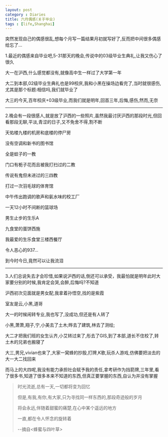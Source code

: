 ```yaml
---
layout: post
category : Diaries
title: 六月偶感(关于毕业)
tags : [life,Shanghai]
---
```



突然发现自己的偶感很乱,想每个月写一篇结果月初就写好了,反而把中间很多偶感给忘了...

1.最近的偶感来自毕业吧,5-31那天的晚会,传说中的03级毕业生典礼,让我又伤心了很久

大一在沪西,什么感觉都没有,就像高中生一样过了大学第一年

大二到本部,02级毕业生典礼也是99校庆,我和小黑在操场边看完了,当时就很感伤,尤其是那个标题:相信吗,我们就毕业了

大三的今天,百年校庆+03级毕业,而我们就是明年,回首三年,后悔,感伤,然而,无奈

---

2.晚会有一段很感人,就是放了沪西的一些照片,虽然我最讨厌沪西的那段时光,但回看那段无聊,平淡,青涩的日子,又不免舍不得,割不断

天佑楼九楼的机房和底楼的停尸房

没有空调和新书的图书馆

全是蚊子的一教

门口有栀子花而且被我打扫过的二教

传说有鬼但未进过的三四教

打过一次羽毛球的体育馆

中午传出跑调的歌声和氨水味的校工厂

一天12小时不间断的篮球场

男生止步的生乐A

九食堂的蛋饼西施

我最爱的生乐食堂三楼西餐厅

令人恶心的937...

到今时今日,竟然可以让我流泪

---

3.人们总说失去才会珍惜,如果说沪西的话,倒还可以承受，我最怕就是明年此时大家要分别的时候,我肯定会哭,会醉,后悔吗?不知道

沪西初次见面就是男女配,我拿着孙悟空,找的是紫霞

室友是云,小黑,道哥

大一的时候闹转专业,我也写了,没成功,但还是有人转了

小黑,萧萧,翔子,宁,小美去了土木;晔去了建筑,林去了测绘;

大二才把我们班的女生认齐,小艾转过来了,彤去了GIS,到了本部,道长不住校了,转土木的兄弟也搬寝了

大三,男兄,vivian也来了,大家一窝蜂的抄股,打牌,K歌,玩杀人游戏,仿佛要把淡去的大一大二找回来

而马上的大四呢,我没有能力承担社会赋予我的责任,拿考研作为挡箭牌,三年里,看了很多书,知道了很多本来不知道的东西,但真正要掌握的东西,自认为并没有掌握

 
> 
> 时光流逝,总有一天,一切都将变为回忆
> 
> 但是,有我,有你,有大家,只为寻找同一样东西的,那段奇迹般的岁月
> 
> 将会永远,伴随着甜蜜的痛楚,在心中某个遥远的地方
> 
> 一直,都在令人怀念的旋转着
> 
> --摘自<蜂蜜与四叶草>

